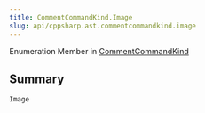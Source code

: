 ```yaml
---
title: CommentCommandKind.Image
slug: api/cppsharp.ast.commentcommandkind.image
---
```

Enumeration Member in [CommentCommandKind](/api/cppsharp/ast/commentcommandkind)

## Summary



```csharp
Image
```

